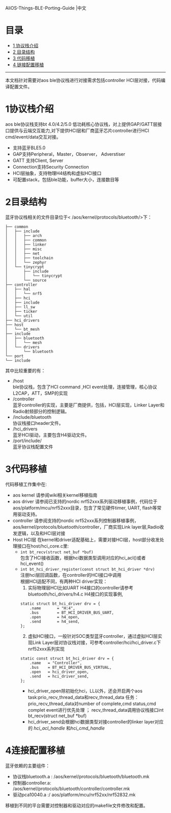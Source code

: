 AliOS-Things-BLE-Porting-Guide |中文

# 目录

* [1 协议栈介绍](#1协议栈介绍)
* [2 目录结构](#2目录结构)
* [3 代码移植](#3代码移植)
* [4 链接配置移植](4#链接配置移植)
---

本文档针对需要对aos ble协议栈进行对接需求包括controller HCI层对接，代码编译配置文件。

# 1协议栈介绍
aos ble协议栈支持bt 4.0/4.2/5.0 低功耗核心协议栈，对上提供GAP/GATT层接口提供与云端交互能力,对下提供HCI层和厂商蓝牙芯片controller进行HCI cmd/event/data交互对接。
- 支持蓝牙BLE5.0 
- GAP支持Peripheral，Master，Observer， Adverstiser
- GATT 支持Client, Server
- Connection支持Security Connection
- HCI层抽象，支持物理H4结构和虚拟HCI接口
- 可配置stack，包括ble功能，buffer大小，连接数目等
# 2目录结构
蓝牙协议栈相关的文件目录位于< /aos/kernel/protocols/bluetooth/>下：
```
├── common
│   ├── include
│   │   ├── arch
│   │   ├── common
│   │   ├── linker
│   │   ├── misc
│   │   ├── net
│   │   ├── toolchain
│   │   └── zephyr
│   └── tinycrypt
│       ├── include
│       │   └── tinycrypt
│       └── source
├── controller
│   ├── hal
│   │   └── nrf5
│   ├── hci
│   ├── include
│   ├── ll_sw
│   ├── ticker
│   └── util
├── hci_drivers
├── host
│   └── bt_mesh
├── include
│   ├── bluetooth
│   │   └── mesh
│   └── drivers
│       └── bluetooth
└── port
└── include
```
其中比较重要的有：
- /host  
 ble协议栈，包含了HCI command ,HCI event处理，连接管理，核心协议L2CAP，ATT，SMP的实现
- /controller  
 蓝牙controller的实现，主要是厂商提供，包括，HCI层实现，Linker Layer和Radio射频部分的控制逻辑。
- /include/bluetooth  
 协议栈接口header文件。
- /hci_drivers  
 蓝牙HCI驱动，主要包含H4驱动文件。
- /port/include/  
 蓝牙协议栈配置文件
# 3代码移植
代码移植工作集中在:
- aos kernel
   请参阅wiki相关kernel移植指南
- aos driver
   请参阅已支持的nordic nrf52xxx系列驱动移植事例，代码位于aos/platform/mcu/nrf52xxx目录，包含了常见硬件timer, UART, flash等常用驱动支持。
- controller
   请参阅支持的nordic nrf52xxx系列控制器移植事例，aos/kernel/protocols/bluetooth/controller，厂商实现Link layer层,Radio收发逻辑，以及和HCI层对接
- Host HCI层
   在kernel和driver适配基础上，需要对接HCI层，host部分收发处理接口在host/hci_core.c里:
   - `int bt_recv(struct net_buf *buf)`  
     包含了HCI接收函数，根据hci数据类型调用对应的hci_acl()或者hci_event()
   - `int bt_hci_driver_register(const struct bt_hci_driver *drv)`  
     注册hci层回调函数，在controller的HCI接口中调用  
     根据HCI适配不同，有两种HCI driver实现：  
     1. 实际物理层HCI比如UART H4接口的controller请参考bluetooth/hci_drivers/h4.c H4接口的实现事例,
      ```
      static struct bt_hci_driver drv = {
          .name       = "H:4",
          .bus        = BT_HCI_DRIVER_BUS_UART,
          .open       = h4_open,
          .send       = h4_send,
      };
      ```
     2. 虚拟HCI接口，一般针对SOC类型蓝牙controller，通过虚拟HCI层实现Link Layer层对协议栈对接，可参考controller/hci/hci_driver.c下nrf52xxx系列实现  
      ```
      static const struct bt_hci_driver drv = {
          .name   = "Controller",
          .bus    = BT_HCI_DRIVER_BUS_VIRTUAL,
          .open   = hci_driver_open,
          .send   = hci_driver_send,
      };
      ```
        - hci_driver_open除初始化hci，LL以外，还会开启两个aos task:prio_recv_thread_data和recv_thread_data 任务： prio_recv_thread_data对number of complete,cmd status,cmd complet event进行优先处理 ； recv_thread_data调用协议栈接口int bt_recv(struct net_buf *buf) 
        - hci_driver_send会根据hci数据类型对接controller的linker layer对应的 *hci_acl_handle* 和*hci_cmd_handle* 

# 4连接配置移植

蓝牙依赖的主要组件：

- 协议栈bluetooth.a : /aos/kernel/protocols/bluetooth/bluetooth.mk
- 控制器controller.a: /aos/kernel/protocols/bluetooth/controller/controller.mk
- 驱动pca10040.a  :/ aos/platform/mcu/nrf52xx/nrf52832.mk

移植到不同的平台需要对控制器和驱动对应的makefile文件修改和配置。
